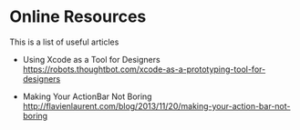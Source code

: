 # Online Resources
This is a list of useful articles 

- Using Xcode as a Tool for Designers  
https://robots.thoughtbot.com/xcode-as-a-prototyping-tool-for-designers

- Making Your ActionBar Not Boring
http://flavienlaurent.com/blog/2013/11/20/making-your-action-bar-not-boring

 
